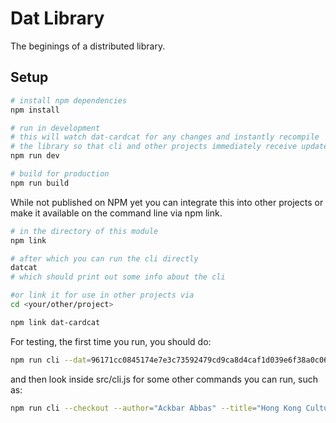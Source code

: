 # Dat Library

The beginings of a distributed library.

## Setup

```bash
# install npm dependencies
npm install

# run in development
# this will watch dat-cardcat for any changes and instantly recompile 
# the library so that cli and other projects immediately receive updated code.
npm run dev

# build for production
npm run build
```

While not published on NPM yet you can integrate this into other projects or make it available on the command line via npm link.

```bash
# in the directory of this module
npm link

# after which you can run the cli directly
datcat
# which should print out some info about the cli

#or link it for use in other projects via
cd <your/other/project>

npm link dat-cardcat

```

For testing, the first time you run, you should do:
```bash
npm run cli --dat=96171cc0845174e7e3c73592479cd9ca8d4caf1d039e6f38a0c06f48dff88bd1 --name="South Asian Scholarship"
```

and then look inside src/cli.js for some other commands you can run, such as:
```bash
npm run cli --checkout --author="Ackbar Abbas" --title="Hong Kong Culture and the Politics of Disappearance (58)"
```
